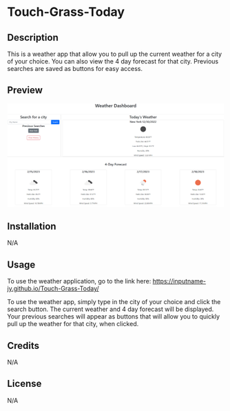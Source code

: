 # Touch-Grass-Today

## Description
This is a weather app that allow you to pull up the current weather for a city of your choice. You can also view the 4 day forecast for that city.
Previous searches are saved as buttons for easy access.

## Preview
![This is an image](/assets/img/screenshot.png)

## Installation
N/A

## Usage
To use the weather application, go to the link here:
https://inputname-jy.github.io/Touch-Grass-Today/

To use the weather app, simply type in the city of your choice and click the search button. The current weather and 4 day forecast will be displayed.
Your previous searches will appear as buttons that will allow you to quickly pull up the weather for that city, when clicked.

## Credits
N/A

## License
N/A
